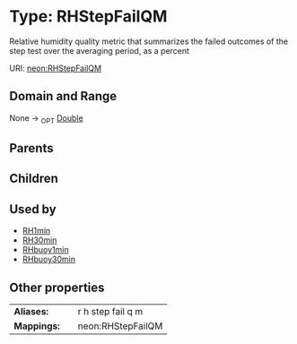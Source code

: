 
# Type: RHStepFailQM


Relative humidity quality metric that summarizes the failed outcomes of the step test over the averaging period, as a percent

URI: [neon:RHStepFailQM](https://data.neonscience.org/RHStepFailQM)


## Domain and Range

None ->  <sub>OPT</sub> [Double](types/Double.md)

## Parents


## Children


## Used by

 * [RH1min](RH1min.md)
 * [RH30min](RH30min.md)
 * [RHbuoy1min](RHbuoy1min.md)
 * [RHbuoy30min](RHbuoy30min.md)

## Other properties

|  |  |  |
| --- | --- | --- |
| **Aliases:** | | r h step fail q m |
| **Mappings:** | | neon:RHStepFailQM |

